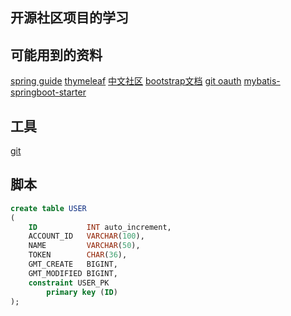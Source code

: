 ## 开源社区项目的学习

## 可能用到的资料
[spring guide](https://spring.io/guides)
[thymeleaf](https://spring.io/guides/gs/serving-web-content/)
[中文社区](https://elasticsearch.cn/explore)
[bootstrap文档](https://v3.bootcss.com/)
[git oauth](https://docs.github.com/en/developers/apps/building-oauth-apps/creating-an-oauth-app)
[mybatis-springboot-starter](https://mybatis.org/spring-boot-starter/mybatis-spring-boot-autoconfigure/)

## 工具
[git](https://git-scm.com/) 

## 脚本
```sql
create table USER
(
    ID           INT auto_increment,
    ACCOUNT_ID   VARCHAR(100),
    NAME         VARCHAR(50),
    TOKEN        CHAR(36),
    GMT_CREATE   BIGINT,
    GMT_MODIFIED BIGINT,
    constraint USER_PK
        primary key (ID)
);
```